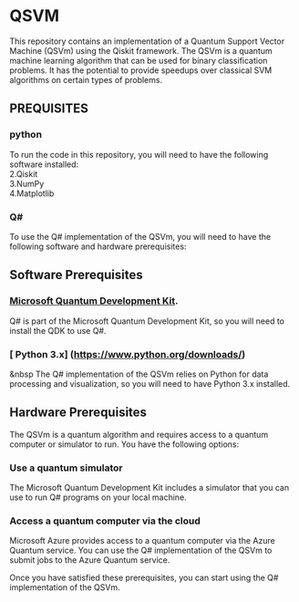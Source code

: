 # QSVM
This repository contains an implementation of a Quantum Support Vector Machine (QSVm) using the Qiskit framework. The QSVm is a quantum machine learning algorithm that can be used for binary classification problems. It has the potential to provide speedups over classical SVM algorithms on certain types of problems.

## PREQUISITES
### python
To run the code in this repository, you will need to have the following software installed:<br />
	2.Qiskit <br />
	3.NumPy <br />
	4.Matplotlib <br />
### Q#
 To use the Q# implementation of the QSVm, you will need to have the following software and hardware prerequisites:

## Software Prerequisites
### [Microsoft Quantum Development Kit](https://learn.microsoft.com/en-us/azure/quantum/overview-what-is-qsharp-and-qdk#get-started-with-q-and-the-quantum-development-kit). <br />
Q# is part of the Microsoft Quantum Development Kit, so you will need to install the QDK to use Q#. 

### [ Python 3.x] (https://www.python.org/downloads/)

&nbsp The Q# implementation of the QSVm relies on Python for data processing and visualization, so you will  need to have Python 3.x installed.

## Hardware Prerequisites
The QSVm is a quantum algorithm and requires access to a quantum computer or simulator to run. You have the following options:

### Use a quantum simulator

The Microsoft Quantum Development Kit includes a simulator that you can use to run Q# programs on your local machine.

### Access a quantum computer via the cloud

Microsoft Azure provides access to a quantum computer via the Azure Quantum service. You can use the Q# implementation of the QSVm to submit jobs to the Azure Quantum service.

Once you have satisfied these prerequisites, you can start using the Q# implementation of the QSVm.



